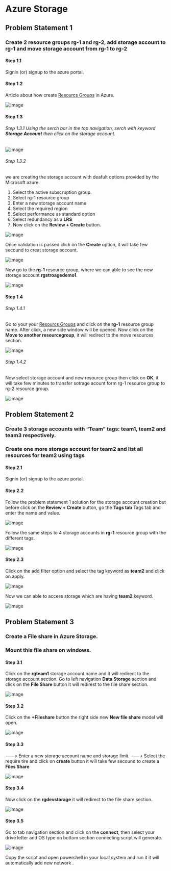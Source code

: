 # Azure Storage


## Problem Statement 1 

### Create 2 resource groups rg-1 and rg-2,  add storage account to rg-1 and move storage account from rg-1 to rg-2

#### Step  1.1

Signin (or) signup to the azure portal. 

#### Step 1.2 

Article about how create [Resourcs Groups](https://github.com/Sankeerth-Chillamcharla/Azure/blob/bbeb34041af7f83c54136e01965d3dedee662aed/Resource%20Group/Readme.md) in Azure. 

![image](https://user-images.githubusercontent.com/46291282/123836140-fb1e8c80-d926-11eb-9bc9-db753aae2b7a.png)

#### Step 1.3

###### Step 1.3.1  Using the serch bar in the top navigation, serch with keyword **Storage Account** then click on the storage account.

![image](https://user-images.githubusercontent.com/46291282/123837580-a714a780-d928-11eb-91c5-4a102259215f.png)


###### Step 1.3.2

we are creating the storage account with deafult options provided by the Microsoft azure.

1. Select the active subscruption group.
2. Select rg-1 resource group
3. Enter a new storage account name
4. Select the required region
5. Select performance as standard option
6. Select redundancy as a **LRS**
7. Now click on the **Review + Create** button.


![image](https://user-images.githubusercontent.com/46291282/123838997-3ec6c580-d92a-11eb-9aeb-be5bc11ee5da.png)

Once validation is passed click on the **Create** option, it will take few secound to creat storage account. 

![image](https://user-images.githubusercontent.com/46291282/123839017-45553d00-d92a-11eb-8962-b35b7054df3b.png)


Now go to the **rg-1** resource group, where we can able to see the new storage account **rgstroagedemo1**.

![image](https://user-images.githubusercontent.com/46291282/123839156-6ddd3700-d92a-11eb-962e-dd57dedca93f.png)


#### Step 1.4

###### Step 1.4.1 

Go to your your  [Resourcs Groups](https://github.com/Sankeerth-Chillamcharla/Azure/blob/bbeb34041af7f83c54136e01965d3dedee662aed/Resource%20Group/Readme.md) and click on the **rg-1** resource group name. After click, a new side window will be opened. Now click on the **Move to another resourcegroup**, it will redirect to the move resources section.

![image](https://user-images.githubusercontent.com/46291282/123840354-d7aa1080-d92b-11eb-8cb9-98e0230e11bc.png)

###### Step 1.4.2 

Now select storage account and new resource group then click on **OK**, it will take few minutes to transfer sotrage acount form rg-1 resource group to rg-2 resource group.

![image](https://user-images.githubusercontent.com/46291282/123841386-1c827700-d92d-11eb-8eed-3e5e0f3ce947.png)


## Problem Statement 2 

###   Create 3 storage accounts with “Team” tags: team1, team2 and team3 respectively.
###   Create one more storage account for team2 and list all resources for team2 using tags

#### Step  2.1
Signin (or) signup to the azure portal. 

#### Step 2.2

Follow the problem statement 1 solution for the storage account creation but before click on the **Review + Create** button, 
go the **Tags tab** Tags tab and enter the name and value.

![image](https://user-images.githubusercontent.com/46291282/123843047-12fa0e80-d92f-11eb-8eaf-0014e39f9b90.png)

Follow the same steps to 4 storage accounts in **rg-1** resource group with the different tags. 

![image](https://user-images.githubusercontent.com/46291282/123844016-235eb900-d930-11eb-8d9a-a97db7800a95.png)

#### Step 2.3

Click on the add filter option and select the tag keyword as **team2** and click on apply. 

![image](https://user-images.githubusercontent.com/46291282/123844271-6e78cc00-d930-11eb-83fe-b493845b5a2b.png)

 Now we can able to access storage which are having **team2** keyword.
 
 ![image](https://user-images.githubusercontent.com/46291282/123845217-8bfa6580-d931-11eb-9d06-53a7782008ed.png)


## Problem Statement 3 

###  Create a File share in Azure Storage.
###  Mount this file share on windows.

#### Step 3.1 

Click on the **rgteam1** storage account name and it will redirect to the storage account section. 
Go to left navigation **Data Storage** section and click on the **File Share** button it will redirest to the file share section.

![image](https://user-images.githubusercontent.com/46291282/123891238-3e541c00-d976-11eb-9cbc-51a5b7bbba95.png)

#### Step 3.2

Click on the **+FIleshare** button the right side new **New file share** model will open. 

![image](https://user-images.githubusercontent.com/46291282/123891634-d3571500-d976-11eb-81f4-fa1b82e24142.png)

#### Step 3.3

---> Enter a new storage account name and storage limit.
---> Select the require tire and click on **create** button it will take few secound to create a **Files Share** 

![image](https://user-images.githubusercontent.com/46291282/123892212-c686f100-d977-11eb-9efd-fb27fab78369.png)

#### Step 3.4 

Now click on the **rgdevstorage** it will redirect to the file share section. 

![image](https://user-images.githubusercontent.com/46291282/123892422-2d0c0f00-d978-11eb-9c41-e4eb84fb734c.png)


#### Step 3.5 

Go to tab navigation section and click on the **connect**, then select your drive letter and OS type on bottom section connecting script will generate.

![image](https://user-images.githubusercontent.com/46291282/123892726-c0454480-d978-11eb-8b85-fef6622093a0.png)

Copy the script and open powershell in your local system and run it it will automatically add new network .




